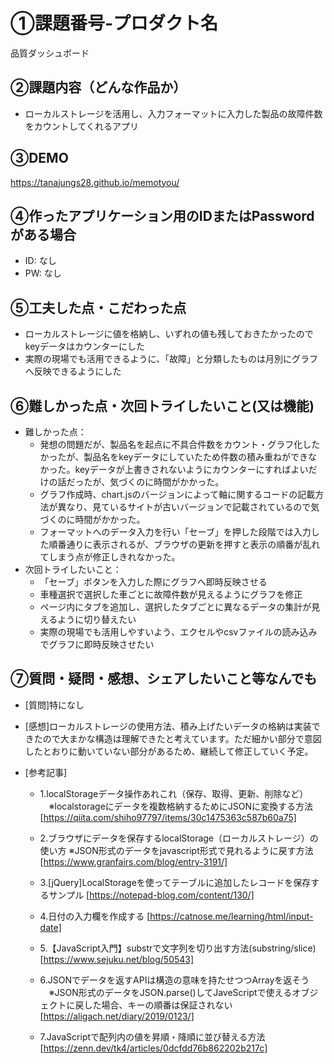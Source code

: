 # ①課題番号-プロダクト名

品質ダッシュボード

## ②課題内容（どんな作品か）

- ローカルストレージを活用し、入力フォーマットに入力した製品の故障件数をカウントしてくれるアプリ

## ③DEMO
https://tanajungs28.github.io/memotyou/

## ④作ったアプリケーション用のIDまたはPasswordがある場合

- ID: なし
- PW: なし

## ⑤工夫した点・こだわった点

- ローカルストレージに値を格納し、いずれの値も残しておきたかったのでkeyデータはカウンターにした
- 実際の現場でも活用できるように、「故障」と分類したものは月別にグラフへ反映できるようにした


## ⑥難しかった点・次回トライしたいこと(又は機能)

- 難しかった点：
  * 発想の問題だが、製品名を起点に不具合件数をカウント・グラフ化したかったが、製品名をkeyデータにしていたため件数の積み重ねができなかった。keyデータが上書きされないようにカウンターにすればよいだけの話だったが、気づくのに時間がかかった。
  * グラフ作成時、chart.jsのバージョンによって軸に関するコードの記載方法が異なり、見ているサイトが古いバージョンで記載されているので気づくのに時間がかかった。
  * フォーマットへのデータ入力を行い「セーブ」を押した段階では入力した順番通りに表示されるが、ブラウザの更新を押すと表示の順番が乱れてしまう点が修正しきれなかった。
- 次回トライしたいこと：
  * 「セーブ」ボタンを入力した際にグラフへ即時反映させる
  * 車種選択で選択した車ごとに故障件数が見えるようにグラフを修正
  * ページ内にタブを追加し、選択したタブごとに異なるデータの集計が見えるように切り替えたい
  * 実際の現場でも活用しやすいよう、エクセルやcsvファイルの読み込みでグラフに即時反映させたい


## ⑦質問・疑問・感想、シェアしたいこと等なんでも

- [質問]特になし


- [感想]ローカルストレージの使用方法、積み上げたいデータの格納は実装できたので大まかな構造は理解できたと考えています。ただ細かい部分で意図したとおりに動いていない部分があるため、継続して修正していく予定。


- [参考記事]
  - 1.localStorageデータ操作あれこれ（保存、取得、更新、削除など）
  　※localstorageにデータを複数格納するためにJSONに変換する方法
   [https://qiita.com/shiho97797/items/30c1475363c587b60a75]
    
  - 2.ブラウザにデータを保存するlocalStorage（ローカルストレージ）の使い方
    ※JSON形式のデータをjavascript形式で見れるように戻す方法
   [https://www.granfairs.com/blog/entry-3191/]

  - 3.[jQuery]LocalStorageを使ってテーブルに追加したレコードを保存するサンプル
   [https://notepad-blog.com/content/130/]

  - 4.日付の入力欄を作成する
   [https://catnose.me/learning/html/input-date]

  - 5.【JavaScript入門】substrで文字列を切り出す方法(substring/slice)
   [https://www.sejuku.net/blog/50543]
    
  - 6.JSONでデータを返すAPIは構造の意味を持たせつつArrayを返そう
  　※JSON形式のデータをJSON.parse()してJaveScriptで使えるオブジェクトに戻した場合、キーの順番は保証されない
   [https://aligach.net/diary/2019/0123/]

  - 7.JavaScriptで配列内の値を昇順・降順に並び替える方法
   [https://zenn.dev/tk4/articles/0dcfdd76b862202b217c]
